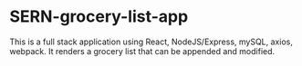 # SERN-grocery-list-app
This is a full stack application using React, NodeJS/Express, mySQL, axios, webpack. It renders a grocery list that can be appended and modified.
